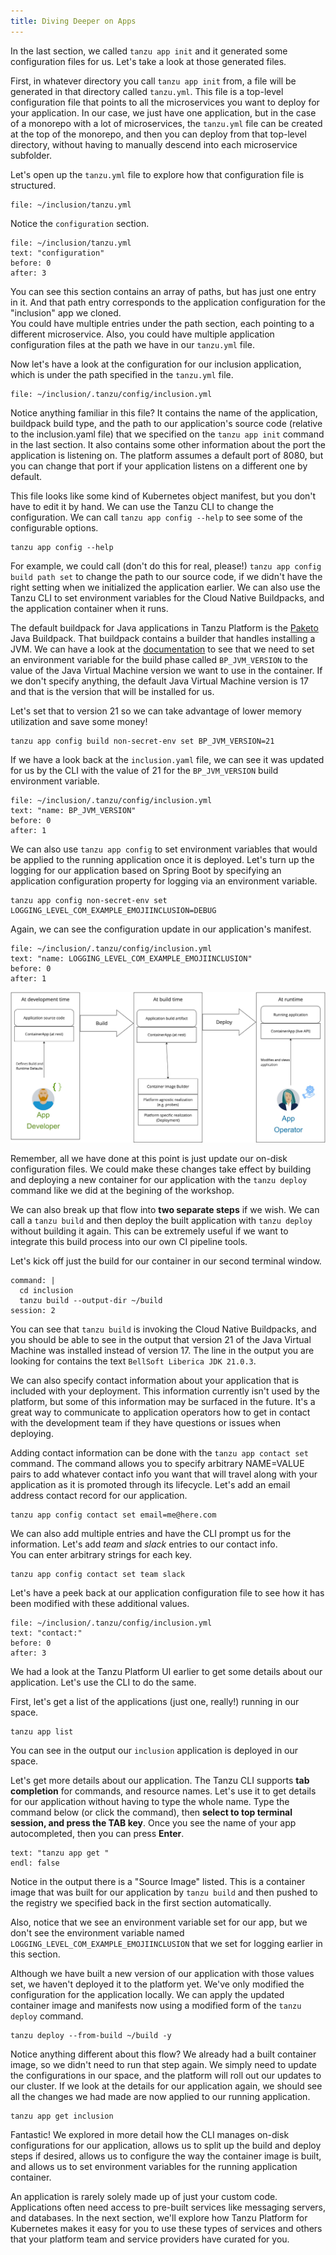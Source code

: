 ```yaml
---
title: Diving Deeper on Apps
---
```

In the last section, we called `tanzu app init` and it generated some configuration files for us. Let's take a look at those generated files.

First, in whatever directory you call `tanzu app init` from, a file will be generated in that directory called `tanzu.yml`. This file is a top-level configuration file that points to all the microservices you want to deploy for your application. 
In our case, we just have one application, but in the case of a monorepo with a lot of microservices, the `tanzu.yml` file can be created at the top of the monorepo, and then you can deploy from that top-level directory, without having to manually descend into each microservice subfolder.  

Let's open up the `tanzu.yml` file to explore how that configuration file is structured.
```editor:open-file
file: ~/inclusion/tanzu.yml
```

Notice the `configuration` section.
```editor:select-matching-text
file: ~/inclusion/tanzu.yml
text: "configuration"
before: 0
after: 3
```
You can see this section contains an array of paths, but has just one entry in it. And that path entry corresponds to the application configuration for the "inclusion" app we cloned.  
You could have multiple entries under the path section, each pointing to a different microservice.  Also, you could have multiple application configuration files at the path we have in our `tanzu.yml` file.

Now let's have a look at the configuration for our inclusion application, which is under the path specified in the `tanzu.yml` file.
```editor:open-file
file: ~/inclusion/.tanzu/config/inclusion.yml
```
Notice anything familiar in this file? 
It contains the name of the application, buildpack build type, and the path to our application's source code (relative to the inclusion.yaml file) that we specified on the `tanzu app init` command in the last section. 
It also contains some other information about the port the application is listening on. The platform assumes a default port of 8080, but you can change that port if your application listens on a different one by default.

This file looks like some kind of Kubernetes object manifest, but you don't have to edit it by hand. We can use the Tanzu CLI to change the configuration.
We can call `tanzu app config --help` to see some of the configurable options.
```execute
tanzu app config --help
```
For example, we could call (don't do this for real, please!) `tanzu app config build path set` to change the path to our source code, if we didn't have the right setting when we initialized the application earlier. 
We can also use the Tanzu CLI to set environment variables for the Cloud Native Buildpacks, and the application container when it runs.  

The default buildpack for Java applications in Tanzu Platform is the [Paketo](https://paketo.io/) Java Buildpack. That buildpack contains a builder that handles installing a JVM. We can have a look at the [documentation](https://paketo.io/docs/howto/java/#install-a-specific-jvm-version) to see that we need to set an environment variable for the build phase called `BP_JVM_VERSION` to the value of the Java Virtual Machine version we want to use in the container.  If we don't specify anything, the default Java Virtual Machine version is 17 and that is the version that will be installed for us.

 Let's set that to version 21 so we can take advantage of lower memory utilization and save some money!
```execute
tanzu app config build non-secret-env set BP_JVM_VERSION=21
```

If we have a look back at the `inclusion.yaml` file, we can see it was updated for us by the CLI with the value of 21 for the `BP_JVM_VERSION` build environment variable.
```editor:select-matching-text
file: ~/inclusion/.tanzu/config/inclusion.yml
text: "name: BP_JVM_VERSION"
before: 0
after: 1
```

We can also use `tanzu app config` to set environment variables that would be applied to the running application once it is deployed.  Let's turn up the logging for our application based on Spring Boot by specifying an application configuration property for logging via an environment variable.
```execute
tanzu app config non-secret-env set LOGGING_LEVEL_COM_EXAMPLE_EMOJIINCLUSION=DEBUG
```
Again, we can see the configuration update in our application's manifest.
```editor:select-matching-text
file: ~/inclusion/.tanzu/config/inclusion.yml
text: "name: LOGGING_LEVEL_COM_EXAMPLE_EMOJIINCLUSION"
before: 0
after: 1
```

![Image showing ContainerApp lifecycle](./images/containerapp-lifecyle.png)

Remember, all we have done at this point is just update our on-disk configuration files.  We could make these changes take effect by building and deploying a new container for our application with the `tanzu deploy` command like we did at the begining of the workshop.

We can also break up that flow into **two separate steps** if we wish.  We can call a `tanzu build` and then deploy the built application with `tanzu deploy` without building it again. This can be extremely useful if we want to integrate this build process into our own CI pipeline tools.

Let's kick off just the build for our container in our second terminal window.
```terminal:execute
command: |
  cd inclusion
  tanzu build --output-dir ~/build
session: 2
```

You can see that `tanzu build` is invoking the Cloud Native Buildpacks, and you should be able to see in the output that version 21 of the Java Virtual Machine was installed instead of version 17.  The line in the output you are looking for contains the text `BellSoft Liberica JDK 21.0.3`.

We can also specify contact information about your application that is included with your deployment.  This information currently isn't used by the platform, but some of this information may be surfaced in the future.  It's a great way to communicate to application operators how to get in contact with the development team if they have questions or issues when deploying.

Adding contact information can be done with the `tanzu app contact set` command. The command allows you to specify arbitrary NAME=VALUE pairs to add whatever contact info you want that will travel along with your application as it is promoted through its lifecycle.  Let's add an email address contact record for our application.
```execute
tanzu app config contact set email=me@here.com
```

We can also add multiple entries and have the CLI prompt us for the information. Let's add *team* and *slack* entries to our contact info.  
You can enter arbitrary strings for each key.
```execute
tanzu app config contact set team slack
```

Let's have a peek back at our application configuration file to see how it has been modified with these additional values.
```editor:select-matching-text
file: ~/inclusion/.tanzu/config/inclusion.yml
text: "contact:"
before: 0
after: 3
```

We had a look at the Tanzu Platform UI earlier to get some details about our application. Let's use the CLI to do the same.  

First, let's get a list of the applications (just one, really!) running in our space.
```execute
tanzu app list
```
You can see in the output our `inclusion` application is deployed in our space. 

Let's get more details about our application. The Tanzu CLI supports **tab completion** for commands, and resource names. Let's use it to get details for our application without having to type the whole name.  Type the command below (or click the command), then **select to top terminal session, and press the TAB key**.  Once you see the name of your app autocompleted, then you can press **Enter**. 
```terminal:input
text: "tanzu app get "
endl: false
```

Notice in the output there is a "Source Image" listed. This is a container image that was built for our application by `tanzu build` and then pushed to the registry we specified back in the first section automatically. 

Also, notice that we see an environment variable set for our app, but we don't see the environment variable named `LOGGING_LEVEL_COM_EXAMPLE_EMOJIINCLUSION` that we set for logging earlier in this section.

Although we have built a new version of our application with those values set, we haven't deployed it to the platform yet.  We've only modified the configuration for the application locally. We can apply the updated container image and manifests now using a modified form of the `tanzu deploy` command.
```execute
tanzu deploy --from-build ~/build -y
```

Notice anything different about this flow?  We already had a built container image, so we didn't need to run that step again. We simply need to update the configurations in our space, and the platform will roll out our updates to our cluster. If we look at the details for our application again, we should see all the changes we had made are now applied to our running application.
```execute
tanzu app get inclusion
```

Fantastic!  We explored in more detail how the CLI manages on-disk configurations for our application, allows us to split up the build and deploy steps if desired, allows us to configure the way the container image is built, and allows us to set environment variables for the running application container.

An application is rarely solely made up of just your custom code.  Applications often need access to pre-built services like messaging servers, and databases.  In the next section, we'll explore how Tanzu Platform for Kubernetes makes it easy for you to use these types of services and others that your platform team and service providers have curated for you.